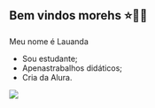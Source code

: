 ## Bem vindos morehs ⭐🏳️‍🌈

Meu nome é Lauanda

- Sou estudante;
- Apenastrabalhos didáticos;
- Cria da Alura.

![](https://media1.tenor.com/m/7lZR1X1zhZIAAAAC/i-love-you.gif)
